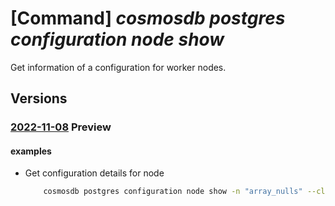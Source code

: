 # [Command] _cosmosdb postgres configuration node show_

Get information of a configuration for worker nodes.

## Versions

### [2022-11-08](/Resources/mgmt-plane/L3N1YnNjcmlwdGlvbnMve30vcmVzb3VyY2Vncm91cHMve30vcHJvdmlkZXJzL21pY3Jvc29mdC5kYmZvcnBvc3RncmVzcWwvc2VydmVyZ3JvdXBzdjIve30vbm9kZWNvbmZpZ3VyYXRpb25zL3t9/2022-11-08.xml) **Preview**

<!-- mgmt-plane /subscriptions/{}/resourcegroups/{}/providers/microsoft.dbforpostgresql/servergroupsv2/{}/nodeconfigurations/{} 2022-11-08 -->

#### examples

- Get configuration details for node
    ```bash
        cosmosdb postgres configuration node show -n "array_nulls" --cluster-name "test-cluster" -g "testGroup" --subscription "ffffffff-ffff-ffff-ffff-ffffffffffff"
    ```
